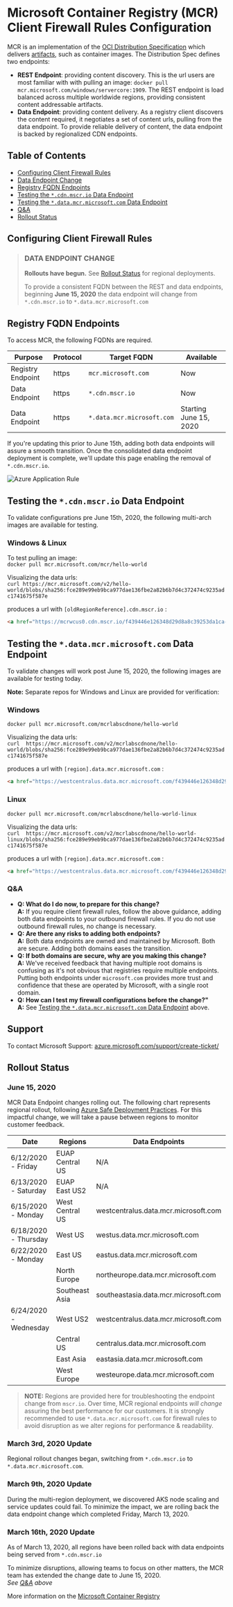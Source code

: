 # Microsoft Container Registry (MCR) Client Firewall Rules Configuration

MCR is an implementation of the [OCI Distribution Specification][oci-spec] which delivers [artifacts][oci-artifacts], such as container images. The Distribution Spec defines two endpoints:

- **REST Endpoint**: providing content discovery. This is the url users are most familiar with with pulling an image: `docker pull mcr.microsoft.com/windows/servercore:1909`. The REST endpoint is load balanced across multiple worldwide regions, providing consistent content addressable artifacts.
- **Data Endpoint**: providing content delivery. As a registry client discovers the content required, it negotiates a set of content urls, pulling from the data endpoint. To provide reliable delivery of content, the data endpoint is backed by regionalized CDN endpoints.

## Table of Contents

- [Configuring Client Firewall Rules](#configuring-client-firewall-rules)
- [Data Endpoint Change](#data-endpoint-change)
- [Registry FQDN Endpoints](#registry-fqdn-endpoints)
- [Testing the `*.cdn.mscr.io` Data Endpoint](#testing-the-cdnmscrio-data-endpoint)
- [Testing the `*.data.mcr.microsoft.com` Data Endpoint](#testing-the-datamcrmicrosoftcom-data-endpoint)
- [Q&A](#qa)
- [Rollout Status](#rollout-status)

## Configuring Client Firewall Rules

> ### **DATA ENDPOINT CHANGE**
>
> **Rollouts have begun.**  See [Rollout Status](#rollout-status) for regional deployments.
>
> To provide a consistent FQDN between the REST and data endpoints, beginning **June 15, 2020** the data endpoint will change from `*.cdn.mscr.io` to `*.data.mcr.microsoft.com`

## Registry FQDN Endpoints

To access MCR, the following FQDNs are required.

| Purpose | Protocol | Target FQDN | Available |
| - | - | - | - |
| Registry Endpoint | https | `mcr.microsoft.com` | Now |
| Data Endpoint | https | `*.cdn.mscr.io` | Now |
| Data Endpoint | https | `*.data.mcr.microsoft.com` | Starting June  15, 2020 |

If you're updating this prior to June 15th, adding both data endpoints will assure a smooth transition. Once the consolidated data endpoint deployment is complete, we'll update this page enabling the removal of `*.cdn.mscr.io`.

![Azure Application Rule](./media/mcr-client-firewall-rules.png)

## Testing the `*.cdn.mscr.io` Data Endpoint

To validate configurations pre June 15th, 2020, the following multi-arch images are available for testing.

### Windows & Linux

To test pulling an image:  
`docker pull mcr.microsoft.com/mcr/hello-world`

Visualizing the data urls:  
`curl https://mcr.microsoft.com/v2/hello-world/blobs/sha256:fce289e99eb9bca977dae136fbe2a82b6b7d4c372474c9235adc1741675f587e`

produces a url with `[oldRegionReference].cdn.mscr.io` :

```html
<a href="https://mcrwcus0.cdn.mscr.io/f439446e126348d29d8a8c39253da1ca-gqcvpppbjg//docker/registry/v2/blobs/...
```

## Testing the `*.data.mcr.microsoft.com` Data Endpoint

To validate changes will work post June 15, 2020, the following images are available for testing today.

**Note:** Separate repos for Windows and Linux are provided for verification:

### Windows

`docker pull mcr.microsoft.com/mcrlabscdnone/hello-world`

Visualizing the data urls:  
`curl  https://mcr.microsoft.com/v2/mcrlabscdnone/hello-world/blobs/sha256:fce289e99eb9bca977dae136fbe2a82b6b7d4c372474c9235adc1741675f587e`

produces a url with `[region].data.mcr.microsoft.com` :

```html
<a href="https://westcentralus.data.mcr.microsoft.com/f439446e126348d29d8a8c39253da1ca-gqcvpppbjg//docker/registry/v2/blobs/...
```

### Linux

`docker pull mcr.microsoft.com/mcrlabscdnone/hello-world-linux`

Visualizing the data urls:  
`curl  https://mcr.microsoft.com/v2/mcrlabscdnone/hello-world-linux/blobs/sha256:fce289e99eb9bca977dae136fbe2a82b6b7d4c372474c9235adc1741675f587e`

produces a url with `[region].data.mcr.microsoft.com` :

```html
<a href="https://westcentralus.data.mcr.microsoft.com/f439446e126348d29d8a8c39253da1ca-gqcvpppbjg//docker/registry/v2/blobs/...
```

### Q&A

- **Q: What do I do now, to prepare for this change?**  
  **A:** If you require client firewall rules, follow the above guidance, adding both data endpoints to your outbound firewall rules. If you do not use outbound firewall rules, no change is necessary.
- **Q: Are there any risks to adding both endpoints?**  
  **A:** Both data endpoints are owned and maintained by Microsoft. Both are secure. Adding both domains eases the transition.
- **Q: If both domains are secure, why are you making this change?**  
  **A:** We've received feedback that having multiple root domains is confusing as it's not obvious that registries require multiple endpoints. Putting both endpoints under `microsoft.com` provides more trust and confidence that these are operated by Microsoft, with a single root domain.
- **Q: How can I test my firewall configurations before the change?"**  
  **A:** See [Testing the `*.data.mcr.microsoft.com` Data Endpoint](#testing-the-datamcrmicrosoftcom-data-endpoint) above.

## Support

To contact Microsoft Support: [azure.microsoft.com/support/create-ticket/](https://azure.microsoft.com/support/create-ticket/)

## Rollout Status

### June 15, 2020

MCR Data Endpoint changes rolling out.
The following chart represents regional rollout, following [Azure Safe Deployment Practices](https://azure.microsoft.com/en-us/blog/advancing-safe-deployment-practices). For this impactful change, we will take a pause between regions to monitor customer feedback.

| Date                  | Regions         | Data Endpoints                       | Status   |
| -                     | -               | -                                    | -        |
| 6/12/2020 - Friday    | EUAP Central US | N/A                                  | Complete |
| 6/13/2020 - Saturday  | EUAP East US2   | N/A                                  | Complete |
| 6/15/2020 - Monday    | West Central US | westcentralus.data.mcr.microsoft.com | Complete |
| 6/18/2020 - Thursday  | West US         | westus.data.mcr.microsoft.com        | Queued   |
| 6/22/2020 - Monday    | East US         | eastus.data.mcr.microsoft.com        | Queued   |
|                       | North Europe    | northeurope.data.mcr.microsoft.com   | Queued   |
|                       | Southeast Asia  | southeastasia.data.mcr.microsoft.com | Queued   |
| 6/24/2020 - Wednesday | West US2        | westcentralus.data.mcr.microsoft.com | Queued   |
|                       | Central US      | centralus.data.mcr.microsoft.com     | Queued   |
|                       | East Asia       | eastasia.data.mcr.microsoft.com      | Queued   |
|                       | West Europe     | westeurope.data.mcr.microsoft.com    | Queued   |

> **NOTE:** Regions are provided here for troubleshooting the endpoint change from `mscr.io`. Over time, MCR regional endpoints _will change_ assuring the best performance for our customers. It is strongly recommended to use `*.data.mcr.microsoft.com` for firewall rules to avoid disruption as we alter regions for performance & readability.

### March 3rd, 2020 Update

Regional rollout changes began, switching from `*.cdn.mscr.io` to `*.data.mcr.microsoft.com`.

### March 9th, 2020 Update

During the multi-region deployment, we discovered AKS node scaling and service updates could fail. To minimize the impact, we are rolling back the data endpoint change which completed Friday, March 13, 2020.

### March 16th, 2020 Update

As of March 13, 2020, all regions have been rolled back with data endpoints being served from `*.cdn.mscr.io`

To minimize disruptions, allowing teams to focus on other matters, the MCR team has extended the change date to June 15, 2020.  
*See [Q&A](#qa) above*

More information on the [Microsoft Container Registry][mcr]

[azure-safe-deployment]: https://azure.microsoft.com/blog/advancing-safe-deployment-practices/
[mcr]:                   https://aka.ms/mcr
[oci-spec]:              https://github.com/opencontainers/distribution-spec
[oci-artifacts]:         https://github.com/opencontainers/artifacts
